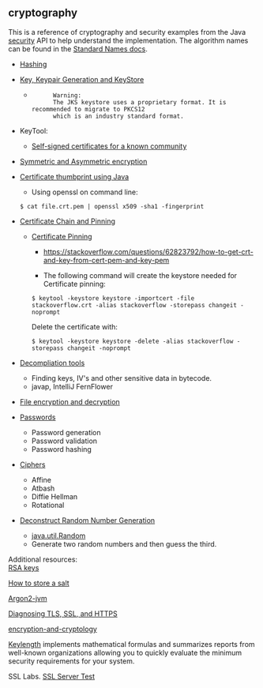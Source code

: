 ## cryptography
This is a reference of cryptography and security examples from the Java 
[security](https://docs.oracle.com/en/java/javase/11/docs/api/java.base/java/security/package-summary.html) 
API to help understand the implementation. The algorithm names can be found in the 
[Standard Names docs](https://docs.oracle.com/en/java/javase/17/docs/specs/security/standard-names.html).

* [Hashing](https://github.com/ericbalawejder/cryptography/tree/main/src/main/java/com/examples/cryptography/hashing)

* [Key, Keypair Generation and KeyStore](https://github.com/ericbalawejder/cryptography/tree/main/src/main/java/com/examples/cryptography/keys)

  * ```
          Warning:
          The JKS keystore uses a proprietary format. It is recommended to migrate to PKCS12 
          which is an industry standard format.
      ```

* KeyTool:
  * [Self-signed certificates for a known community](https://blogs.oracle.com/java-platform-group/self-signed-certificates-for-a-known-community)

* [Symmetric and Asymmetric encryption](https://github.com/ericbalawejder/cryptography/tree/main/src/main/java/com/examples/cryptography/encryption)

* [Certificate thumbprint using Java](https://github.com/ericbalawejder/cryptography/tree/main/src/main/java/com/examples/cryptography/certificate)
    * Using openssl on command line:
    ```
    $ cat file.crt.pem | openssl x509 -sha1 -fingerprint
    ```

* [Certificate Chain and Pinning](https://github.com/ericbalawejder/cryptography/tree/main/src/main/java/com/examples/cryptography/certificate)

  * [Certificate Pinning](https://docs.broadcom.com/doc/certificate-pinning-en)

      * https://stackoverflow.com/questions/62823792/how-to-get-crt-and-key-from-cert-pem-and-key-pem

      * The following command will create the keystore needed for Certificate pinning:
      ```
      $ keytool -keystore keystore -importcert -file stackoverflow.crt -alias stackoverflow -storepass changeit -noprompt
      ```
      Delete the certificate with:
      ```
      $ keytool -keystore keystore -delete -alias stackoverflow -storepass changeit -noprompt
      ```

* [Decompliation tools](https://github.com/ericbalawejder/cryptography/tree/main/src/main/java/com/examples/cryptography/decompilation)
  * Finding keys, IV's and other sensitive data in bytecode.
  * javap, IntelliJ FernFlower

* [File encryption and decryption](https://github.com/ericbalawejder/cryptography/tree/main/src/main/java/com/examples/cryptography/file)

* [Passwords](https://github.com/ericbalawejder/cryptography/tree/main/src/main/java/com/examples/cryptography/password)
  * Password generation
  * Password validation
  * Password hashing

* [Ciphers](https://github.com/ericbalawejder/cryptography/tree/main/src/main/java/com/examples/cryptography/cipher)
  * Affine
  * Atbash
  * Diffie Hellman
  * Rotational

* [Deconstruct Random Number Generation](https://github.com/ericbalawejder/cryptography/tree/main/src/main/java/com/examples/cryptography/random) 
  * [java.util.Random](https://hg.openjdk.java.net/jdk8/jdk8/jdk/file/tip/src/share/classes/java/util/Random.java)
  * Generate two random numbers and then guess the third.

Additional resources:<br>
[RSA keys](https://hackernoon.com/public-key-cryptography-rsa-keys-izda3ylv)

[How to store a salt](https://security.stackexchange.com/questions/17421/how-to-store-salt)

[Argon2-jvm](https://github.com/phxql/argon2-jvm)

[Diagnosing TLS, SSL, and HTTPS](https://blogs.oracle.com/java-platform-group/diagnosing-tls,-ssl,-and-https)

[encryption-and-cryptology](https://security.stackexchange.com/questions/2202/lessons-learned-and-misconceptions-regarding-encryption-and-cryptology)

[Keylength](https://www.keylength.com/) implements mathematical formulas and summarizes reports 
from well-known organizations allowing you to quickly evaluate the minimum security requirements for your system.

SSL Labs.
[SSL Server Test](https://www.ssllabs.com/ssltest/)

